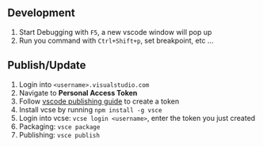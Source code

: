 
## Development

1. Start Debugging with `F5`, a new vscode window will pop up
2. Run you command with `Ctrl+Shift+p`, set breakpoint, etc ...


## Publish/Update

1. Login into `<username>.visualstudio.com`
2. Navigate to **Personal Access Token**
3. Follow [vscode publishing guide](https://code.visualstudio.com/api/working-with-extensions/publishing-extension) to create a token
4. Install vcse by running `npm install -g vsce`
5. Login into vcse: `vcse login <username>`, enter the token you just created
6. Packaging: `vsce package`
7. Publishing: `vsce publish`